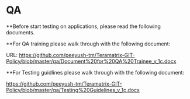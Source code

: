 # QA

**Before start testing on applications, please read the following documents.

**For QA training please walk through with the following document:

URL: https://github.com/peeyush-tm/Teramatrix-GIT-Policy/blob/master/qa/Document%20for%20QA%20Trainee_v_1c.docx



**For Testing guidlines please walk through with the following document:

https://github.com/peeyush-tm/Teramatrix-GIT-Policy/blob/master/qa/Testing%20Guidelines_v_1c.docx

